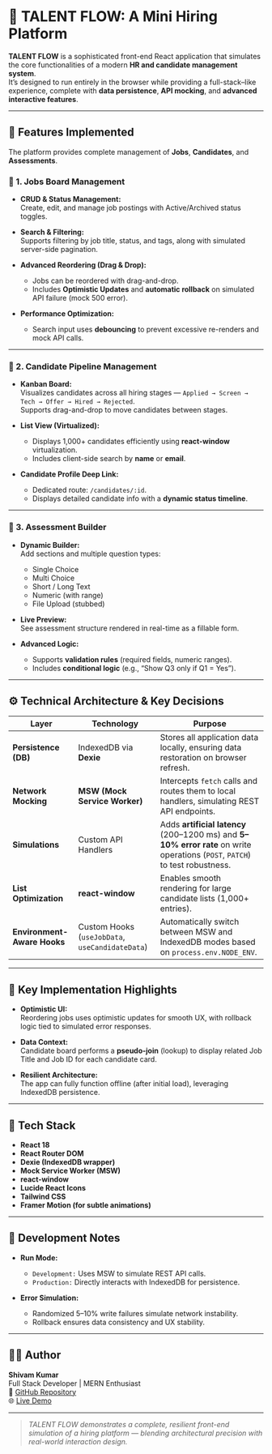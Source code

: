 # 🚀 TALENT FLOW: A Mini Hiring Platform

**TALENT FLOW** is a sophisticated front-end React application that simulates the core functionalities of a modern **HR and candidate management system**.  
It’s designed to run entirely in the browser while providing a full-stack–like experience, complete with **data persistence**, **API mocking**, and **advanced interactive features**.

---

## 🌟 Features Implemented

The platform provides complete management of **Jobs**, **Candidates**, and **Assessments**.

### 🧩 1. Jobs Board Management

- **CRUD & Status Management:**  
  Create, edit, and manage job postings with Active/Archived status toggles.  

- **Search & Filtering:**  
  Supports filtering by job title, status, and tags, along with simulated server-side pagination.  

- **Advanced Reordering (Drag & Drop):**  
  - Jobs can be reordered with drag-and-drop.  
  - Includes **Optimistic Updates** and **automatic rollback** on simulated API failure (mock 500 error).  

- **Performance Optimization:**  
  - Search input uses **debouncing** to prevent excessive re-renders and mock API calls.

---

### 👥 2. Candidate Pipeline Management

- **Kanban Board:**  
  Visualizes candidates across all hiring stages — `Applied → Screen → Tech → Offer → Hired → Rejected`.  
  Supports drag-and-drop to move candidates between stages.

- **List View (Virtualized):**  
  - Displays 1,000+ candidates efficiently using **react-window** virtualization.  
  - Includes client-side search by **name** or **email**.  

- **Candidate Profile Deep Link:**  
  - Dedicated route: `/candidates/:id`.  
  - Displays detailed candidate info with a **dynamic status timeline**.

---

### 🧠 3. Assessment Builder

- **Dynamic Builder:**  
  Add sections and multiple question types:
  - Single Choice
  - Multi Choice
  - Short / Long Text
  - Numeric (with range)
  - File Upload (stubbed)

- **Live Preview:**  
  See assessment structure rendered in real-time as a fillable form.

- **Advanced Logic:**  
  - Supports **validation rules** (required fields, numeric ranges).  
  - Includes **conditional logic** (e.g., “Show Q3 only if Q1 = Yes”).

---

## ⚙️ Technical Architecture & Key Decisions

| Layer | Technology | Purpose |
|-------|-------------|----------|
| **Persistence (DB)** | IndexedDB via **Dexie** | Stores all application data locally, ensuring data restoration on browser refresh. |
| **Network Mocking** | **MSW (Mock Service Worker)** | Intercepts `fetch` calls and routes them to local handlers, simulating REST API endpoints. |
| **Simulations** | Custom API Handlers | Adds **artificial latency** (200–1200 ms) and **5–10% error rate** on write operations (`POST`, `PATCH`) to test robustness. |
| **List Optimization** | **react-window** | Enables smooth rendering for large candidate lists (1,000+ entries). |
| **Environment-Aware Hooks** | Custom Hooks (`useJobData`, `useCandidateData`) | Automatically switch between MSW and IndexedDB modes based on `process.env.NODE_ENV`. |

---

## 🧩 Key Implementation Highlights

- **Optimistic UI:**  
  Reordering jobs uses optimistic updates for smooth UX, with rollback logic tied to simulated error responses.

- **Data Context:**  
  Candidate board performs a **pseudo-join** (lookup) to display related Job Title and Job ID for each candidate card.

- **Resilient Architecture:**  
  The app can fully function offline (after initial load), leveraging IndexedDB persistence.

---

## 🧰 Tech Stack

- **React 18**
- **React Router DOM**
- **Dexie (IndexedDB wrapper)**
- **Mock Service Worker (MSW)**
- **react-window**
- **Lucide React Icons**
- **Tailwind CSS**
- **Framer Motion (for subtle animations)**

---

## 🧪 Development Notes

- **Run Mode:**  
  - `Development:` Uses MSW to simulate REST API calls.  
  - `Production:` Directly interacts with IndexedDB for persistence.

- **Error Simulation:**  
  - Randomized 5–10% write failures simulate network instability.  
  - Rollback ensures data consistency and UX stability.

---

## 🧑‍💻 Author

**Shivam Kumar**  
Full Stack Developer | MERN Enthusiast  
🔗 [GitHub Repository](https://github.com/Shivamkumar9823/TalentFLow.git)  
🌐 [Live Demo](https://talent-f-low.vercel.app)

---

> *TALENT FLOW demonstrates a complete, resilient front-end simulation of a hiring platform — blending architectural precision with real-world interaction design.*

